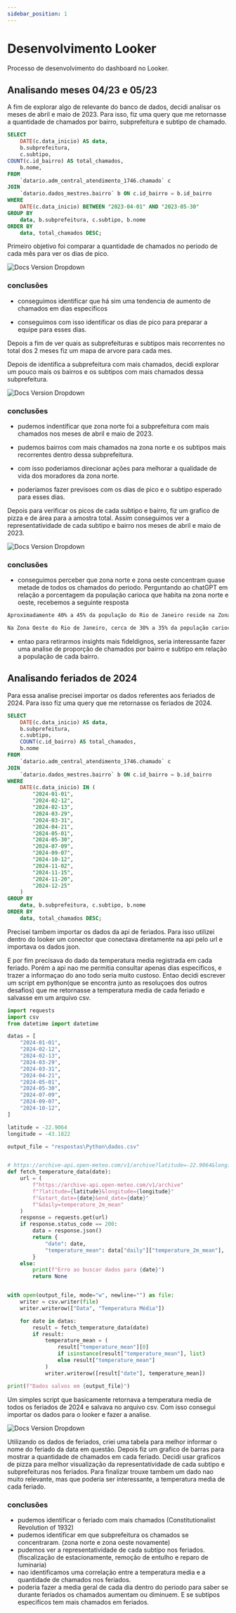 ```yaml
---
sidebar_position: 1
---
```


# Desenvolvimento Looker

Processo de desenvolvimento do dashboard no Looker.

## Analisando meses 04/23 e 05/23

A fim de explorar algo de relevante do banco de dados, decidi analisar os meses de abril e maio de 2023. Para isso, fiz uma query que me retornasse a quantidade de chamados por bairro, subprefeitura e subtipo de chamado. 

```sql
SELECT 
    DATE(c.data_inicio) AS data,
    b.subprefeitura,
    c.subtipo,
COUNT(c.id_bairro) AS total_chamados,
	b.nome,
FROM
    `datario.adm_central_atendimento_1746.chamado` c
JOIN 
    `datario.dados_mestres.bairro` b ON c.id_bairro = b.id_bairro
WHERE
    DATE(c.data_inicio) BETWEEN "2023-04-01" AND "2023-05-30"
GROUP BY
    data, b.subprefeitura, c.subtipo, b.nome
ORDER BY 
    data, total_chamados DESC;
```

Primeiro objetivo foi comparar a quantidade de chamados no periodo de cada mês para ver os dias de pico.

![Docs Version Dropdown](./img/img1.PNG)

### conclusões

- conseguimos identificar que há sim uma tendencia de aumento de chamados em dias especificos

- conseguimos com isso identificar os dias de pico para preparar a equipe para esses dias.

Depois a fim de ver quais as subprefeituras e subtipos mais recorrentes no total dos 2 meses fiz um mapa de arvore para cada mes.

Depois de identifica a subprefeitura com mais chamados, decidi explorar um pouco mais os bairros e os subtipos com mais chamados dessa subprefeitura.

![Docs Version Dropdown](./img/img2.PNG)

### conclusões 

- pudemos indentificar que zona norte foi a subprefeitura com mais chamados nos meses de abril e maio de 2023.

- pudemos bairros com mais chamados na zona norte e os subtipos mais recorrentes dentro dessa subprefeitura. 

- com isso poderiamos direcionar ações para melhorar a qualidade de vida dos moradores da zona norte. 

- poderiamos fazer previsoes com os dias de pico e o subtipo esperado para esses dias.

Depois para verificar os picos de cada subtipo e bairro, fiz um grafico de pizza e de área para a amostra total. Assim conseguimos ver a representatividade de cada subtipo e bairro nos meses de abril e maio de 2023.

![Docs Version Dropdown](./img/img3.PNG)

### conclusões

- conseguimos perceber que zona norte e zona oeste concentram quase metade de todos os chamados do periodo. Perguntando ao chatGPT em relação a porcentagem da população carioca que habita na zona norte e oeste, recebemos a seguinte resposta 

```markdown
Aproximadamente 40% a 45% da população do Rio de Janeiro reside na Zona Norte, embora essa estimativa possa variar um pouco dependendo das fontes e da metodologia de cálculo. Essa área é uma das mais populosas e inclui bairros como Tijuca, Méier, Madureira, entre outros, com uma densidade populacional significativa em relação às outras zonas da cidade.
```
  
```markdown
Na Zona Oeste do Rio de Janeiro, cerca de 30% a 35% da população carioca reside, segundo estimativas aproximadas. Essa região abrange bairros populosos como Campo Grande, Bangu, Santa Cruz e Jacarepaguá, que têm visto um crescimento constante nos últimos anos.
```

- entao para retirarmos insights mais fideldignos, seria interessante fazer uma analise de proporção de chamados por bairro e subtipo em relação a população de cada bairro.

## Analisando feriados de 2024

Para essa analise precisei importar os dados referentes aos feriados de 2024. Para isso fiz uma query que me retornasse os feriados de 2024.

```sql
SELECT 
    DATE(c.data_inicio) AS data,
    b.subprefeitura,
    c.subtipo,
    COUNT(c.id_bairro) AS total_chamados,
    b.nome
FROM
    `datario.adm_central_atendimento_1746.chamado` c
JOIN 
    `datario.dados_mestres.bairro` b ON c.id_bairro = b.id_bairro
WHERE
    DATE(c.data_inicio) IN (
        "2024-01-01", 
        "2024-02-12", 
        "2024-02-13", 
        "2024-03-29", 
        "2024-03-31", 
        "2024-04-21", 
        "2024-05-01", 
        "2024-05-30", 
        "2024-07-09", 
        "2024-09-07", 
        "2024-10-12", 
        "2024-11-02", 
        "2024-11-15", 
        "2024-11-20", 
        "2024-12-25"
    )
GROUP BY
    data, b.subprefeitura, c.subtipo, b.nome
ORDER BY 
    data, total_chamados DESC;
```

Precisei tambem importar os dados da api de feriados. Para isso utilizei dentro do looker um conector que conectava diretamente na api pelo url e importava os dados json.

E por fim precisava do dado da temperatura media registrada em cada feriado. Porém a api nao me permitia consultar apenas dias especificos, e trazer a informaçao do ano todo seria muito custoso. Entao decidi escrever um script em python(que se encontra junto as resoluçoes dos outros desafios) que me retornasse a temperatura media de cada feriado e salvasse em um arquivo csv. 

```python
import requests
import csv
from datetime import datetime

datas = [
    "2024-01-01",
    "2024-02-12",
    "2024-02-13",
    "2024-03-29",
    "2024-03-31",
    "2024-04-21",
    "2024-05-01",
    "2024-05-30",
    "2024-07-09",
    "2024-09-07",
    "2024-10-12",
]

latitude = -22.9064
longitude = -43.1822

output_file = "respostas\Python\dados.csv"


# https://archive-api.open-meteo.com/v1/archive?latitude=-22.9064&longitude=-43.1822&start_date=2024-10-14&end_date=2024-10-14&daily=temperature_2m_mean
def fetch_temperature_data(date):
    url = (
        f"https://archive-api.open-meteo.com/v1/archive"
        f"?latitude={latitude}&longitude={longitude}"
        f"&start_date={date}&end_date={date}"
        f"&daily=temperature_2m_mean"
    )
    response = requests.get(url)
    if response.status_code == 200:
        data = response.json()
        return {
            "date": date,
            "temperature_mean": data["daily"]["temperature_2m_mean"],
        }
    else:
        print(f"Erro ao buscar dados para {date}")
        return None


with open(output_file, mode="w", newline="") as file:
    writer = csv.writer(file)
    writer.writerow(["Data", "Temperatura Média"])

    for date in datas:
        result = fetch_temperature_data(date)
        if result:
            temperature_mean = (
                result["temperature_mean"][0]
                if isinstance(result["temperature_mean"], list)
                else result["temperature_mean"]
            )
            writer.writerow([result["date"], temperature_mean])

print(f"Dados salvos em {output_file}")
```

Um simples script que basicamente retornava a temperatura media de todos os feriados de 2024 e salvava no arquivo csv. Com isso consegui importar os dados para o looker e fazer a analise.

![Docs Version Dropdown](./img/img4.PNG)

Utilizando os dados de feriados, criei uma tabela para melhor informar o nome do feriado da data em questão.
Depois fiz um grafico de barras para mostrar a quantidade de chamados em cada feriado.
Decidi usar graficos de pizza para melhor visualização da representatividade de cada subtipo e subprefeituras nos feriados. Para finalizar trouxe tambem um dado nao muito relevante, mas que poderia ser interessante, a temperatura media de cada feriado.

### conclusões

- pudemos identificar o feriado com mais chamados (Constitutionalist Revolution of 1932)
- pudemos identificar em que subprefeitura os chamados se concentraram. (zona norte e zona oeste novamente)
- pudemos ver a representatividade de cada subtipo nos feriados. (fiscalização de estacionamente, remoção de entulho e reparo de luminaria)
- nao identificamos uma correlação entre a temperatura media e a quantidade de chamados nos feriados.
- poderia fazer a media geral de cada dia dentro do periodo para saber se durante feriados os chamados aumentam ou diminuem. E se subtipos especificos tem mais chamados em feriados.